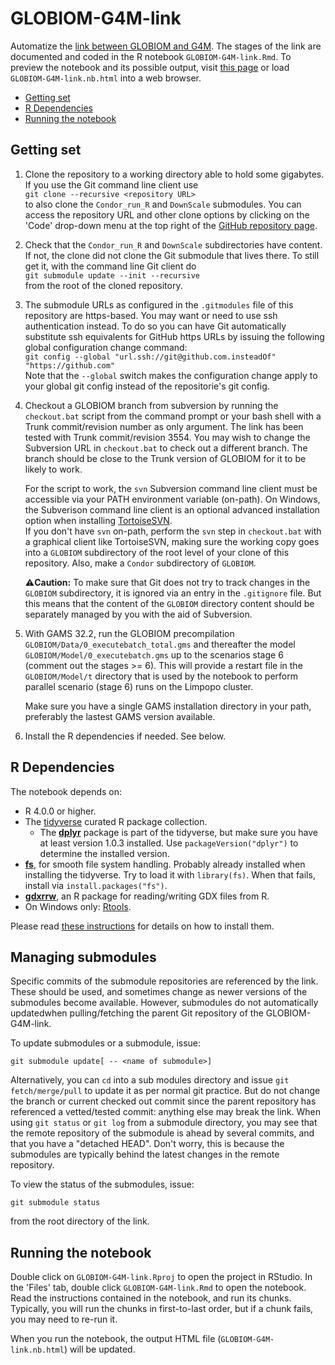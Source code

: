 # GLOBIOM-G4M-link

Automatize the [link between GLOBIOM and G4M](https://iiasa.github.io/GLOBIOM/documentation.html#link-to-g4m). The stages of the link are documented and coded in the R notebook `GLOBIOM-G4M-link.Rmd`. To preview the notebook and its possible output, visit [this page](https://iiasa.github.io/GLOBIOM-G4M-link/GLOBIOM-G4M-link.nb.html) or load `GLOBIOM-G4M-link.nb.html` into a web browser.

- [Getting set](#getting-set)
- [R Dependencies](#r-dependencies)
- [Running the notebook](#running-the-notebook)

## Getting set

1. Clone the repository to a working directory able to hold some gigabytes. If you use the
   Git command line client use  
   `git clone --recursive <repository URL>`  
   to also clone the `Condor_run_R` and `DownScale` submodules. You can access the repository
   URL and other clone options by clicking on the 'Code' drop-down menu at the top right of the
   [GitHub repository page](https://github.com/iiasa/GLOBIOM-G4M-link).

2. Check that the `Condor_run_R` and `DownScale` subdirectories have content. If not, the
   clone did not clone the Git submodule that lives there. To still get it, with the command
   line Git client do  
   `git submodule update --init --recursive`  
   from the root of the cloned repository.

3. The submodule URLs as configured in the `.gitmodules` file of this repository are https-based.
   You may want or need to use ssh authentication instead. To do so you can have Git automatically
   substitute ssh equivalents for GitHub https URLs by issuing the following global configuration
   change command:  
   `git config --global "url.ssh://git@github.com.insteadOf" "https://github.com"`  
   Note that the `--global` switch makes the configuration change apply to your global git config
   instead of the repositorie's git config.
   
4. Checkout a GLOBIOM branch from subversion by running the `checkout.bat` script from
   the command prompt or your bash shell with a Trunk commit/revision number as only
   argument. The link has been tested with Trunk commit/revision 3554. You may wish
   to change the Subversion URL in `checkout.bat` to check out a different branch. The
   branch should be close to the Trunk version of GLOBIOM for it to be likely to work.
   
   For the script to work, the `svn` Subversion command line client must be accessible
   via your PATH environment variable (on-path). On Windows, the Subverison command line
   client is an optional advanced installation option when installing [TortoiseSVN](https://tortoisesvn.net/).   
   If you don't have `svn` on-path, perform the `svn` step in `checkout.bat` with a
   graphical client like TortoiseSVN, making sure the working copy goes into a `GLOBIOM`
   subdirectory of the root level of your clone of this repository. Also, make a `Condor`
   subdirectory of `GLOBIOM`.
   
   **:warning:Caution:** To make sure that Git does not try to track changes in the `GLOBIOM`
   subdirectory, it is ignored via an entry in the `.gitignore` file. But this means that the
   content of the `GLOBIOM` directory content should be separately managed by you with the aid
   of Subversion.
 
5. With GAMS 32.2, run the GLOBIOM precompilation `GLOBIOM/Data/0_executebatch_total.gms`
   and thereafter the model `GLOBIOM/Model/0_executebatch.gms` up to the scenarios stage
   6 (comment out the stages >= 6). This will provide a restart file in the `GLOBIOM/Model/t`
   directory that is used by the notebook to perform parallel scenario (stage 6)
   runs on the Limpopo cluster.
   
   Make sure you have a single GAMS installation directory in your path, preferably the lastest
   GAMS version available.

6. Install the R dependencies if needed. See below.

## R Dependencies

The notebook depends on:
- R 4.0.0 or higher.
- The [tidyverse](https://www.tidyverse.org/) curated R package collection.
  * The [**dplyr**](https://dplyr.tidyverse.org/) package is part of the tidyverse,
    but make sure you have at least version 1.0.3 installed. Use `packageVersion("dplyr")`
    to determine the installed version.
- [**fs**](https://fs.r-lib.org/), for smooth file system handling. Probably already
  installed when installing the tidyverse. Try to load it with `library(fs)`. When
  that fails, install via `install.packages("fs")`.
- [**gdxrrw**](https://github.com/GAMS-dev/gdxrrw), an R package for
  reading/writing GDX files from R.
 - On Windows only: [Rtools](https://cran.r-project.org/bin/windows/Rtools/).

Please read [these instructions](https://github.com/iiasa/xl2gdx#dependencies) for details on how to install them.

## Managing submodules

Specific commits of the submodule repositories are referenced by the link. These
should be used, and sometimes change as newer versions of the submodules become
available. However, submodules do not automatically updatedwhen pulling/fetching
the parent Git repository of the GLOBIOM-G4M-link.

To update submodules or a submodule, issue:
```
git submodule update[ -- <name of submodule>]
```
Alternatively, you can `cd` into a sub modules directory and issue `git fetch/merge/pull`
to update it as per normal git practice. But do not change the branch or current checked
out commit since the parent repository has referenced a vetted/tested commit: anything
else may break the link. When using `git status` or `git log` from a submodule directory,
you may see that the remote repository of the submodule is ahead by several commits, and
that you have a "detached HEAD". Don't worry, this is because the submodules are typically
behind the latest changes in the remote repository.

To view the status of the submodules, issue:
```
git submodule status
```
from the root directory of the link.

## Running the notebook

Double click on `GLOBIOM-G4M-link.Rproj` to open the project in RStudio. In the 'Files' tab, double click `GLOBIOM-G4M-link.Rmd` to open the notebook. Read the instructions contained in the notebook, and run its chunks. Typically, you will run the chunks in first-to-last order, but if a chunk fails, you may need to re-run it.

When you run the notebook, the output HTML file (`GLOBIOM-G4M-link.nb.html`) will be updated.
